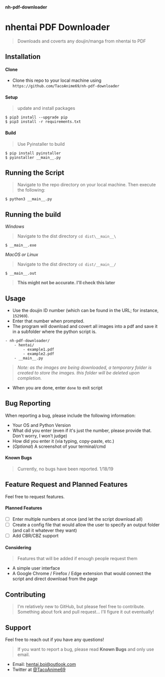 #### nh-pdf-downloader
# nhentai PDF Downloader
> Downloads and coverts any doujin/manga from nhentai to PDF

## Installation
#### Clone
- Clone this repo to your local machine using ```https://github.com/TacoAnime69/nh-pdf-downloader```
#### Setup
> update and install packages
```
$ pip3 install --upgrade pip
$ pip3 install -r requirements.txt
```
#### Build
> Use Pyinstaller to build
```
$ pip install pyinstaller
$ pyinstaller __main__.py
```

## Running the Script
> Navigate to the repo directory on your local machine. Then execute the following:
```
$ python3 __main__.py
```

## Running the build
_Windows_
> Navigate to the dist directory ```cd dist\__main__\```
```
$ __main__.exe
```
_MacOS or Linux_
> Navigate to the dist directory ```cd dist/__main__/```
```
$ __main__.out
```
> __This might not be accurate. I'll check this later__

## Usage
* Use the doujin ID number (which can be found in the URL; for instance, ```152969```).
* Enter that number when prompted.
* The program will download and covert all images into a pdf and save it in a subfolder where the python script is.
```
- nh-pdf-downloader/
    - hentai/
        - example1.pdf
        - example2.pdf
    - __main__.py
```
> _Note: as the images are being downloaded, a temporary folder is created to store the images. this folder will be deleted upon completion._
* When you are done, enter ```done``` to exit script

## Bug Reporting
When reporting a bug, please include the following information:
- Your OS and Python Version
- What did you enter (even if it's just the number, please provide that. Don't worry, I won't judge)
- How did you enter it (via typing, copy-paste, etc.)
- (_Optional_) A screenshot of your terminal/cmd
#### Known Bugs
> Currently, no bugs have been reported. 1/18/19

## Feature Request and Planned Features
Feel free to request features. 
#### Planned Features
- [ ] Enter multiple numbers at once (and let the script download all)
- [ ] Create a config file that would allow the user to specify an output folder (and call it whatever they want)
- [ ] Add CBR/CBZ support
#### Considering
> Features that will be added if enough people request them
- A simple user interface
- A Google Chrome / Firefox / Edge extension that would connect the script and direct download from the page

## Contributing
> I'm relatively new to GitHub, but please feel free to contribute. Something about fork and pull request... I'll figure it out eventually!

## Support
Feel free to reach out if you have any questions!
> If you want to report a bug, please read __Known Bugs__ and only use email.
- Email: hentai.boi@outlook.com
- Twitter at [@TacoAnime69](https://twitter.com/TacoAnime69)
